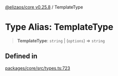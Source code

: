 [@elizaos/core v0.25.8](../index.md) / TemplateType

# Type Alias: TemplateType

> **TemplateType**: `string` \| (`options`) => `string`

## Defined in

[packages/core/src/types.ts:723](https://github.com/elizaOS/eliza/blob/main/packages/core/src/types.ts#L723)
